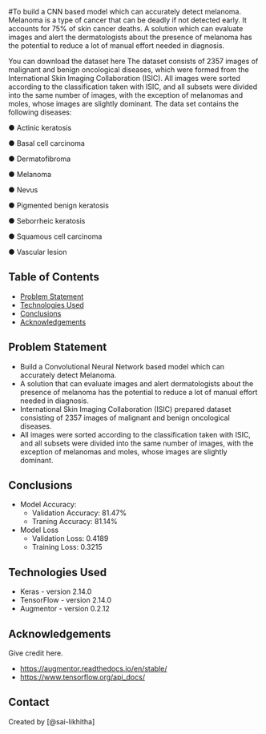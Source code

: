 #To build a CNN based model which can accurately detect melanoma. Melanoma is a type of cancer that can be deadly if not detected early.
 It accounts for 75% of skin cancer deaths. A solution which can evaluate images and alert the dermatologists about the presence of 
melanoma has the potential to reduce a lot of manual effort needed in diagnosis.

You can download the dataset here The dataset consists of 2357 images of malignant and benign oncological 
diseases, which were formed from the International Skin Imaging Collaboration (ISIC).
 All images were sorted according to the classification taken with ISIC, and all subsets were divided into the same number of images, with the exception of melanomas and moles, whose images are slightly dominant. The data set contains the following diseases:

● Actinic keratosis

● Basal cell carcinoma

● Dermatofibroma

● Melanoma 

● Nevus

● Pigmented benign keratosis

● Seborrheic keratosis

● Squamous cell carcinoma

● Vascular lesion

## Table of Contents
* [Problem Statement](#general-information)
* [Technologies Used](#technologies-used)
* [Conclusions](#conclusions)
* [Acknowledgements](#acknowledgements)

<!-- You can include any other section that is pertinent to your problem -->

## Problem Statement
- Build a Convolutional Neural Network based model which can accurately detect Melanoma.
- A solution that can evaluate images and alert dermatologists about the presence of melanoma has the potential to reduce a lot of manual effort needed in diagnosis.
- International Skin Imaging Collaboration (ISIC) prepared dataset consisting of 2357 images of malignant and benign oncological diseases.
- All images were sorted according to the classification taken with ISIC, and all subsets were divided into the same number of images, with the exception of melanomas and moles, whose images are slightly dominant.

<!-- You don't have to answer all the questions - just the ones relevant to your project. -->

## Conclusions
- Model Accuracy: 
	- Validation Accuracy: 81.47%
	- Traning Accuracy: 81.14%
- Model Loss
	- Validation Loss: 0.4189
	- Training Loss: 0.3215

<!-- You don't have to answer all the questions - just the ones relevant to your project. -->


## Technologies Used
- Keras - version 2.14.0
- TensorFlow - version 2.14.0
- Augmentor - version 0.2.12

<!-- As the libraries versions keep on changing, it is recommended to mention the version of library used in this project -->

## Acknowledgements
Give credit here.
- https://augmentor.readthedocs.io/en/stable/
- https://www.tensorflow.org/api_docs/


## Contact
Created by [@sai-likhitha] 
